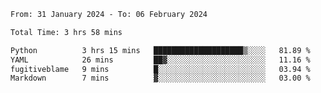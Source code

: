 <!--START_SECTION:waka-->

```txt
From: 31 January 2024 - To: 06 February 2024

Total Time: 3 hrs 58 mins

Python          3 hrs 15 mins   ████████████████████▒░░░░   81.89 %
YAML            26 mins         ██▓░░░░░░░░░░░░░░░░░░░░░░   11.16 %
fugitiveblame   9 mins          █░░░░░░░░░░░░░░░░░░░░░░░░   03.94 %
Markdown        7 mins          ▓░░░░░░░░░░░░░░░░░░░░░░░░   03.00 %
```

<!--END_SECTION:waka-->
